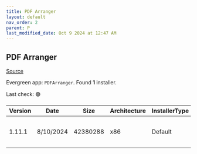 ```yaml
---
title: PDF Arranger
layout: default
nav_order: 2
parent: P
last_modified_date: Oct 9 2024 at 12:47 AM
---
```


## PDF Arranger

[Source](https://github.com/pdfarranger/pdfarranger/)

Evergreen app: `PDFArranger`. Found **1** installer.

Last check: 🟢

| Version | Date      | Size     | Architecture | InstallerType | Type | URI                                                                                                                                                                                                                          |
| ------- | --------- | -------- | ------------ | ------------- | ---- | ---------------------------------------------------------------------------------------------------------------------------------------------------------------------------------------------------------------------------- |
| 1.11.1  | 8/10/2024 | 42380288 | x86          | Default       | msi  | [https://github.com/pdfarranger/pdfarranger/releases/download/1.11.1/pdfarranger-1.11.1-windows-installer.msi](https://github.com/pdfarranger/pdfarranger/releases/download/1.11.1/pdfarranger-1.11.1-windows-installer.msi) |

